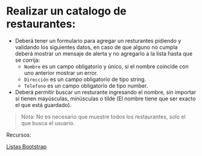 # Realizar un catalogo de restaurantes:

- Deberá tener un formulario para agregar un resturantes pidiendo y validando los siguientes datos, en caso de que alguno no cumpla deberá mostrar un mensaje de alerta y no agregarlo a la lista hasta que se corrija:
   - `Nombre` es un campo obligatorio y único, si el nombre coincide con uno anterior mostrar un error.
   - `Dirección` es un campo obligatorio de tipo string.
   - `Telefono` es un campo obligatorio de tipo number.
- Deberá permitir buscar un resturante ingresando el nombre, sin importar si tienen mayúsculas, minúsculas o tilde (El nombre tiene que ser exacto el que está guardado).

> Nota: No es necesario que muestre todos los restaurantes, solo el que busca el usuario.

Recursos:

[Listas Bootstrap](https://getbootstrap.com/docs/4.0/components/list-group/)